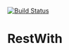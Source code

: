 [![Build Status](https://travis-ci.org/MAGSON-OLIVEIRA/RestWith.svg?branch=master)](https://travis-ci.org/MAGSON-OLIVEIRA/RestWith)

# RestWith
